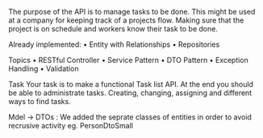 
The purpose of the API is to manage tasks to be done.
This might be used at a company for keeping track of a projects flow. Making sure that the project is
on schedule and workers know their task to be done.

Already implemented:
• Entity with Relationships
• Repositories

Topics
• RESTful Controller
• Service Pattern
• DTO Pattern
• Exception Handling
• Validation


Task
Your task is to make a functional Task list API.
At the end you should be able to administrate tasks. Creating, changing, assigning and different ways
to find tasks. 


Mdel -> DTOs
: We added the seprate classes of entities in order to avoid recrusive activity eg. PersonDtoSmall

 


####
